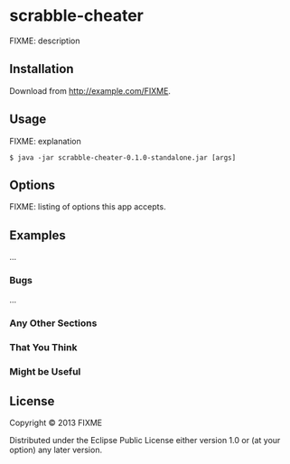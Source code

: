 # scrabble-cheater

FIXME: description

## Installation

Download from http://example.com/FIXME.

## Usage

FIXME: explanation

    $ java -jar scrabble-cheater-0.1.0-standalone.jar [args]

## Options

FIXME: listing of options this app accepts.

## Examples

...

### Bugs

...

### Any Other Sections
### That You Think
### Might be Useful

## License

Copyright © 2013 FIXME

Distributed under the Eclipse Public License either version 1.0 or (at
your option) any later version.
